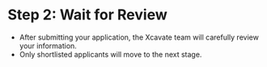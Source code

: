 # Step 2: Wait for Review

* After submitting your application, the Xcavate team will carefully review your information.
* Only shortlisted applicants will move to the next stage.
